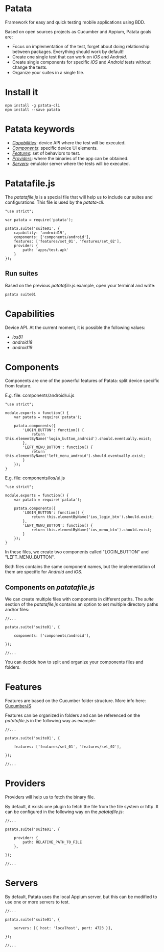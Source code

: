 # Patata

Framework for easy and quick testing mobile applications using BDD. 

Based on open sources projects as Cucumber and Appium, Patata goals are:

- Focus on implementation of the test, forget about doing relationship between packages. Everything should work by default!
- Create one single test that can work on *iOS* and *Android*.
- Create single components for specific *iOS* and *Android* tests without change the tests.
- Organize your suites in a single file.

# Install it

```
npm install -g patata-cli
npm install --save patata
```

# Patata keywords

- *[Capabilities](#capabilities)*: device API where the test will be executed.
- *[Components](#components)*: specific device UI elements.
- *[Features](#features)*: set of behaviors to test.
- *[Providers](#providers)*: where the binaries of the app can be obtained.
- *[Servers](#servers)*: emulator server where the tests will be executed.

# Patatafile.js

The *patatafile.js* is a special file that will help us to include our suites and configurations. This file is used by the *patata-cli*.

```
"use strict";

var patata = require('patata');

patata.suite('suite01', {
    capability: 'android19',
    components: ['components/android'],
    features: ['features/set_01', 'features/set_02'],
    provider: {
        path: 'apps/test.apk'
    }
});
```

## Run suites

Based on the previous *patatafile.js* example, open your terminal and write:

```
patata suite01
```

# Capabilities

Device API. At the current moment, it is possible the following values:

- *ios81*
- *android18*
- *android19*

# Components

Components are one of the powerful features of Patata: split device specific from feature.

E.g. file: components/android/ui.js

```
"use strict";

module.exports = function() {
    var patata = require('patata');

    patata.components({       
        'LOGIN_BUTTON': function() { 
            return this.elementByName('login_button_android').should.eventually.exist; 
        },
        'LEFT_MENU_BUTTON': function() { 
            return this.elementByName('left_menu_android').should.eventually.exist; 
        }
    });
}
```

E.g. file: components/ios/ui.js

```
"use strict";

module.exports = function() {
    var patata = require('patata');

    patata.components({       
        'LOGIN_BUTTON': function() { 
            return this.elementByName('ios_login_btn').should.exist; 
        },
        'LEFT_MENU_BUTTON': function() { 
            return this.elementByName('ios_menu_btn').should.exist; 
        }
    });
}
```

In these files, we create two components called "LOGIN_BUTTON" and "LEFT_MENU_BUTTON".

Both files contains the same component names, but the implementation of them are specific for *Android* and *iOS*.

## Components on *patatafile.js*

We can create multiple files with components in different paths. The *suite* section of the *patatafile.js* contains an option to set multiple directory paths and/or files:

```
//...

patata.suite('suite01', {
    
    components: ['components/android'],
    
});

//...
```

You can decide how to split and organize your components files and folders.

# Features

Features are based on the Cucumber folder structure. More info here: [CucumberJS](https://github.com/cucumber/cucumber-js)

Features can be organized in folders and can be referenced on the *patatafile.js* in the following way as example:

```
//...

patata.suite('suite01', {
    
    features: ['features/set_01', 'features/set_02'],
    
});

//...
```

# Providers

Providers will help us to fetch the binary file.

By default, it exists one plugin to fetch the file from the file system or http. It can be configured in the following way on the *patatafile.js*:

```
//...

patata.suite('suite01', {
    
    provider: {
        path: RELATIVE_PATH_TO_FILE
    },
    
});

//...
```

# Servers

By default, Patata uses the local Appium server, but this can be modified to use one or more servers to test.

```
//...

patata.suite('suite01', {
    
    servers: [{ host: 'localhost', port: 4723 }],
        
});

//...
```